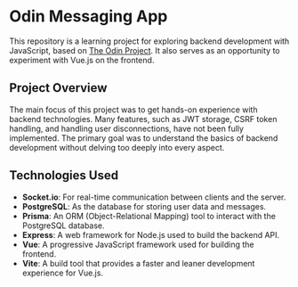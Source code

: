
# Odin Messaging App

This repository is a learning project for exploring backend development with JavaScript, based on [The Odin Project](https://www.theodinproject.com/lessons/nodejs-messaging-app). It also serves as an opportunity to experiment with Vue.js on the frontend.

## Project Overview

The main focus of this project was to get hands-on experience with backend technologies. Many features, such as JWT storage, CSRF token handling, and handling user disconnections, have not been fully implemented. The primary goal was to understand the basics of backend development without delving too deeply into every aspect.

## Technologies Used

- **Socket.io**: For real-time communication between clients and the server.
- **PostgreSQL**: As the database for storing user data and messages.
- **Prisma**: An ORM (Object-Relational Mapping) tool to interact with the PostgreSQL database.
- **Express**: A web framework for Node.js used to build the backend API.
- **Vue**: A progressive JavaScript framework used for building the frontend.
- **Vite**: A build tool that provides a faster and leaner development experience for Vue.js.

